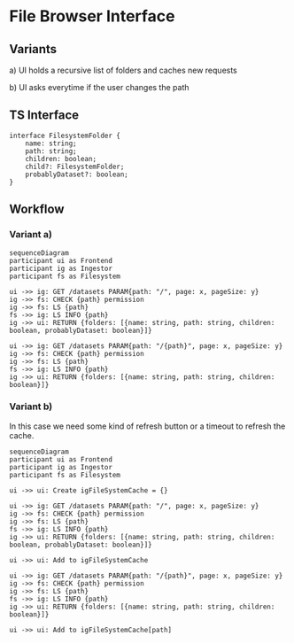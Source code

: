 # File Browser Interface
## Variants
a) UI holds a recursive list of folders and caches new requests 

b) UI asks everytime if the user changes the path

## TS Interface

```
interface FilesystemFolder {
    name: string;
    path: string;
    children: boolean;
    child?: FilesystemFolder;
    probablyDataset?: boolean;
}
```

## Workflow

### Variant a)
```mermaid
sequenceDiagram
participant ui as Frontend
participant ig as Ingestor
participant fs as Filesystem

ui ->> ig: GET /datasets PARAM{path: "/", page: x, pageSize: y}
ig ->> fs: CHECK {path} permission
ig ->> fs: LS {path}
fs ->> ig: LS INFO {path}
ig ->> ui: RETURN {folders: [{name: string, path: string, children: boolean, probablyDataset: boolean}]}

ui ->> ig: GET /datasets PARAM{path: "/{path}", page: x, pageSize: y}
ig ->> fs: CHECK {path} permission
ig ->> fs: LS {path}
fs ->> ig: LS INFO {path}
ig ->> ui: RETURN {folders: [{name: string, path: string, children: boolean}]}
```

### Variant b)
In this case we need some kind of refresh button or a timeout to refresh the cache.

```mermaid
sequenceDiagram
participant ui as Frontend
participant ig as Ingestor
participant fs as Filesystem

ui ->> ui: Create igFileSystemCache = {}

ui ->> ig: GET /datasets PARAM{path: "/", page: x, pageSize: y}
ig ->> fs: CHECK {path} permission
ig ->> fs: LS {path}
fs ->> ig: LS INFO {path}
ig ->> ui: RETURN {folders: [{name: string, path: string, children: boolean, probablyDataset: boolean}]}

ui ->> ui: Add to igFileSystemCache

ui ->> ig: GET /datasets PARAM{path: "/{path}", page: x, pageSize: y}
ig ->> fs: CHECK {path} permission
ig ->> fs: LS {path}
fs ->> ig: LS INFO {path}
ig ->> ui: RETURN {folders: [{name: string, path: string, children: boolean}]}

ui ->> ui: Add to igFileSystemCache[path]
```